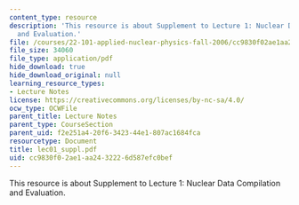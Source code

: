 ```yaml
---
content_type: resource
description: 'This resource is about Supplement to Lecture 1: Nuclear Data Compilation
  and Evaluation.'
file: /courses/22-101-applied-nuclear-physics-fall-2006/cc9830f02ae1aa2432226d587efc0bef_lec01_suppl.pdf
file_size: 34060
file_type: application/pdf
hide_download: true
hide_download_original: null
learning_resource_types:
- Lecture Notes
license: https://creativecommons.org/licenses/by-nc-sa/4.0/
ocw_type: OCWFile
parent_title: Lecture Notes
parent_type: CourseSection
parent_uid: f2e251a4-20f6-3423-44e1-807ac1684fca
resourcetype: Document
title: lec01_suppl.pdf
uid: cc9830f0-2ae1-aa24-3222-6d587efc0bef
---
```

This resource is about Supplement to Lecture 1: Nuclear Data Compilation and Evaluation.
